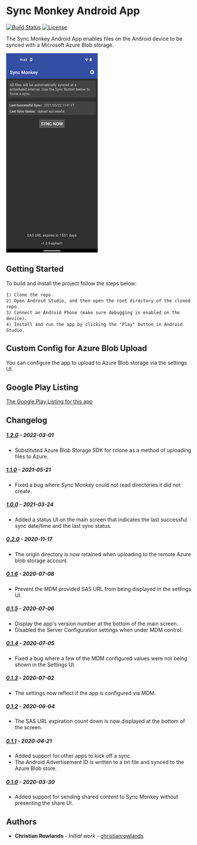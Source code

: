 # Sync Monkey Android App

[![Build Status](https://travis-ci.com/chesapeaketechnology/syncmonkey.svg?branch=develop)](https://travis-ci.com/github/chesapeaketechnology/syncmonkey)
[![License](https://img.shields.io/badge/license-Apache%202-green.svg?style=flat)](https://github.com/chesapeaketechnology/syncmonkey/blob/master/LICENSE)

The Sync Monkey Android App enables files on the Android device to be synced with a Microsoft Azure Blob storage.

![App Screenshot](screenshots/Main_Screenshot.png "The Sync Monkey App Main Screen")

## Getting Started

To build and install the project follow the steps below:

    1) Clone the repo.
    2) Open Android Studio, and then open the root directory of the cloned repo.
    3) Connect an Android Phone (make sure debugging is enabled on the device).
    4) Install and run the app by clicking the "Play" button in Android Studio.

## Custom Config for Azure Blob Upload

You can configure the app to upload to Azure Blob storage via the settings UI.

## Google Play Listing

[The Google Play Listing for this app](https://play.google.com/store/apps/details?id=com.chesapeaketechnology.syncmonkey)

## Changelog
##### [1.2.0](https://github.com/chesapeaketechnology/syncmonkey/releases/tag/v1.2.0) - 2022-03-01
* Substituted Azure Blob Storage SDK for rclone as a method of uploading files to Azure.

##### [1.1.0](https://github.com/chesapeaketechnology/syncmonkey/releases/tag/v1.1.0) - 2021-05-21
* Fixed a bug where Sync Monkey could not read directories it did not create.

##### [1.0.0](https://github.com/chesapeaketechnology/syncmonkey/releases/tag/v1.0.0) - 2021-03-24
* Added a status UI on the main screen that indicates the last successful sync date/time and the last sync status.

##### [0.2.0](https://github.com/chesapeaketechnology/syncmonkey/releases/tag/v0.2.0) - 2020-11-17
* The origin directory is now retained when uploading to the remote Azure blob storage account.

##### [0.1.6](https://github.com/chesapeaketechnology/syncmonkey/releases/tag/v0.1.6) - 2020-07-08
* Prevent the MDM provided SAS URL from being displayed in the settings UI.

##### [0.1.5](https://github.com/chesapeaketechnology/syncmonkey/releases/tag/v0.1.5) - 2020-07-06
* Display the app's version number at the bottom of the main screen.
* Disabled the Server Configuration settings when under MDM control.

##### [0.1.4](https://github.com/chesapeaketechnology/syncmonkey/releases/tag/v0.1.4) - 2020-07-05
* Fixed a bug where a few of the MDM configured values were not being shown in the Settings UI.

##### [0.1.3](https://github.com/chesapeaketechnology/syncmonkey/releases/tag/v0.1.3) - 2020-07-02
* The settings now reflect if the app is configured via MDM.

##### [0.1.2](https://github.com/chesapeaketechnology/syncmonkey/releases/tag/v0.1.2) - 2020-06-04
* The SAS URL expiration count down is now displayed at the bottom of the screen.

##### [0.1.1](https://github.com/chesapeaketechnology/syncmonkey/releases/tag/v0.1.1) - 2020-04-21
* Added support for other apps to kick off a sync.
* The Android Advertisement ID is written to a txt file and synced to the Azure Blob store.

##### [0.1.0](https://github.com/chesapeaketechnology/syncmonkey/releases/tag/v0.1.0) - 2020-03-30
* Added support for sending shared content to Sync Monkey without presenting the share UI.

## Authors

* **Christian Rowlands** - *Initial work* - [christianrowlands](https://github.com/christianrowlands)
